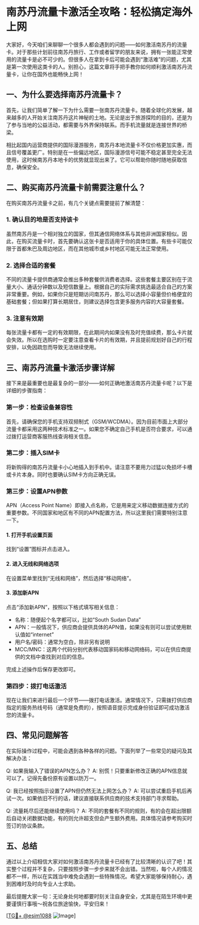 # 南苏丹流量卡激活全攻略：轻松搞定海外上网

大家好，今天咱们来聊聊一个很多人都会遇到的问题——如何激活南苏丹的流量卡。对于那些计划前往南苏丹旅行、工作或者留学的朋友来说，拥有一张能正常使用的流量卡是必不可少的。但很多人在拿到卡后可能会遇到“激活难”的问题，尤其是第一次使用这类卡的人。别担心，这篇文章将手把手教你如何顺利激活南苏丹流量卡，让你在国外也能畅快上网！

## 一、为什么要选择南苏丹流量卡？

首先，让我们简单了解一下为什么需要一张南苏丹流量卡。随着全球化的发展，越来越多的人开始关注南苏丹这片神秘的土地。无论是出于旅游探险的目的，还是为了参与当地的公益活动，都需要与外界保持联系。而手机流量就是连接世界的桥梁。

相比起国内运营商提供的国际漫游服务，南苏丹本地流量卡不仅价格更加实惠，而且信号覆盖更广。特别是在一些偏远地区，国际漫游信号可能不稳定甚至完全无法使用，这时候南苏丹本地卡的优势就显现出来了。它可以帮助你随时随地获取信息，确保安全。

## 二、购买南苏丹流量卡前需要注意什么？

在购买南苏丹流量卡之前，有几个关键点需要提前了解清楚：

### 1. 确认目的地是否支持该卡
虽然南苏丹是一个相对独立的国家，但其通信网络体系与其他非洲国家相似。因此，在购买流量卡时，首先要确认这张卡是否适用于你的具体位置。有些卡可能仅限于首都朱巴及周边地区，而在其他城市或乡村地区可能无法正常使用。

### 2. 选择合适的套餐
不同的流量卡提供商通常会推出多种套餐供消费者选择。这些套餐主要区别在于流量大小、通话分钟数以及短信数量上。根据自己的实际需求挑选最适合自己的方案非常重要。例如，如果你只是短期访问南苏丹，那么可以选择小容量但价格便宜的基础套餐；但如果打算长期居住，则建议选择包含更多服务内容的大容量套餐。

### 3. 注意有效期
每张流量卡都有一定的有效期限，在此期间内如果没有及时充值续费，那么卡片就会失效。所以在选购时一定要注意查看卡片的有效期，并且提前规划好自己的行程安排，以免因疏忽而导致无法继续使用。

## 三、南苏丹流量卡激活步骤详解

接下来是最重要也是最复杂的一部分——如何正确地激活南苏丹流量卡呢？以下是详细的步骤指南：

### 第一步：检查设备兼容性
首先，请确保您的手机支持双频制式（GSM/WCDMA）。因为目前市面上大部分流量卡都采用这两种技术标准之一。如果您不确定自己手机是否符合要求，可以通过拨打运营商客服热线查询相关信息。

### 第二步：插入SIM卡
将新购得的南苏丹流量卡小心地插入到手机中。请注意不要用力过猛以免损坏卡槽或卡片本身。同时也要确认SIM卡方向正确无误。

### 第三步：设置APN参数
APN（Access Point Name）即接入点名称，它是用来定义移动数据连接方式的重要参数。不同国家和地区有不同的APN配置方法，所以这里我们需要特别注意一下。

#### 1. 打开手机设置页面
找到“设置”图标并点击进入。

#### 2. 进入无线和网络选项
在设置菜单里找到“无线和网络”，然后选择“移动网络”。

#### 3. 添加新APN
点击“添加新APN”，按照以下格式填写相关信息：
- 名称：随便起个名字都可以，比如“South Sudan Data”
- APN：一般情况下，供应商会提供具体的APN值，如果没有则可以尝试使用默认值如“internet”
- 用户名/密码：通常为空白，除非另有说明
- MCC/MNC：这两个代码分别代表移动国家码和移动网络码，可以在供应商提供的文档中查找到对应的信息。

完成上述操作后保存更改即可。

### 第四步：拨打电话激活
现在让我们来进行最后一个环节——拨打电话激活。通常情况下，只需拨打供应商指定的服务热线号码（通常是免费的），按照语音提示完成身份验证即可成功激活您的流量卡。

## 四、常见问题解答

在实际操作过程中，可能会遇到各种各样的问题。下面列举了一些常见的疑问及其解决办法：

Q: 如果我输入了错误的APN怎么办？
A: 别慌！只要重新修改正确的APN信息就可以了。记得先备份原有设置以防万一。

Q: 我已经按照指示设置了APN但仍然无法上网怎么办？
A: 可以尝试重启手机后再试一次。如果依旧不行的话，建议直接联系供应商的技术支持部门寻求帮助。

Q: 流量耗尽后还能继续使用吗？
A: 不同的套餐有不同的规则，有的会在超出限额后自动关闭数据功能，有的则允许超支但会产生额外费用。具体情况请参考购买时签订的协议条款。

## 五、总结

通过以上介绍相信大家对如何激活南苏丹流量卡已经有了比较清晰的认识了吧！其实整个过程并不复杂，只要按照步骤一步步来就不会出错。当然啦，每个人的情况都不一样，所以在实践当中难免会遇到一些特殊情况。希望大家能够保持耐心，遇到困难时及时向专业人士求助。

最后提醒大家一句：无论身处何地都要时刻关注自身安全，尤其是在陌生环境中更要谨慎行事哦～祝各位旅途愉快，平安归来！

[[TG💪+ @esim1088](https://t.me/s/esim1088) ![Image](https://i.postimg.cc/4NQfJmqS/Snipaste-2025-05-13-00-14-12.png)]